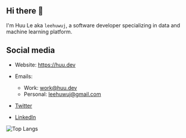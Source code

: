 
## Hi there 👋
I'm Huu Le aka `leehuwuj`, a software developer specializing in data and machine learning platform.  

## Social media
- Website: https://huu.dev
- Emails:
    - Work: work@huu.dev
    - Personal: leehuwuj@gmail.com

- [Twitter](http://twitter.com/leehuwuj)
- [LinkedIn](https://www.linkedin.com/in/leehuwuj)

![Top Langs](https://github-readme-stats.vercel.app/api/top-langs/?username=leehuwuj&hide=Jupyter%20Notebook,HTML,Dockerfile,)
